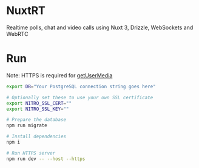 # NuxtRT

Realtime polls, chat and video calls using Nuxt 3, Drizzle, WebSockets and WebRTC

# Run

Note: HTTPS is required for [getUserMedia](https://developer.mozilla.org/en-US/docs/Web/API/MediaDevices/getUserMedia)

```bash
export DB="Your PostgreSQL connection string goes here"

# Optionally set these to use your own SSL certificate
export NITRO_SSL_CERT=""
export NITRO_SSL_KEY=""

# Prepare the database
npm run migrate

# Install dependencies
npm i

# Run HTTPS server
npm run dev -- --host --https
```
